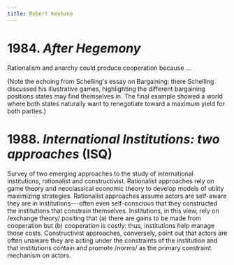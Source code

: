 ```yaml
---
title: Robert Keohane
--- 
```


# 1984. *After Hegemony* 

Rationalism and anarchy could produce cooperation because ... 

(Note the echoing from Schelling's essay on Bargaining: there
Schelling discussed his illustrative games, highlighting the different
bargaining positions states may find themselves in. The final example
showed a world where both states naturally want to renegotiate toward
a maximum yield for both parties.)

# 1988. *International Institutions: two approaches* (ISQ)

Survey of two emerging approaches to the study of international
institutions, rationalist and constructivist. Rationalist approaches
rely on game theory and neoclassical economic theory to develop models
of utility maximizing strategies. Rationalist approaches assume actors
are self-aware they are in institutions---often even self-conscious
that they constructed the institutions that constrain
themselves. Institutions, in this view, rely on /exchange theory/
positing that (a) there are gains to be made from cooperation but (b)
cooperation is costly: thus, institutions help manage those
costs. Constructivist approaches, conversely, point out that actors
are often unaware they are acting under the constraints of the
institution and that institutions contain and promote /norms/ as the
primary constraint mechanism on actors. 

